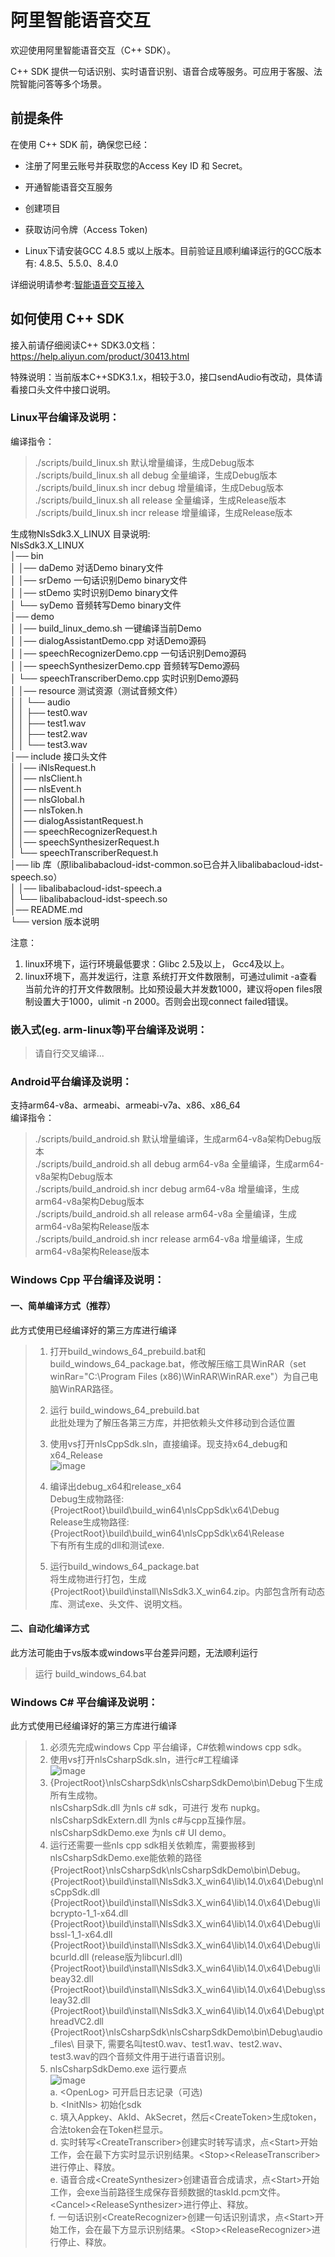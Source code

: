 # 阿里智能语音交互

欢迎使用阿里智能语音交互（C++ SDK）。

C++ SDK 提供一句话识别、实时语音识别、语音合成等服务。可应用于客服、法院智能问答等多个场景。  


## 前提条件

在使用 C++ SDK 前，确保您已经：

* 注册了阿里云账号并获取您的Access Key ID 和 Secret。

* 开通智能语音交互服务

* 创建项目

* 获取访问令牌（Access Token)

* Linux下请安装GCC 4.8.5 或以上版本。目前验证且顺利编译运行的GCC版本有: 4.8.5、5.5.0、8.4.0

详细说明请参考:[智能语音交互接入](https://help.aliyun.com/document_detail/72138.html)  


## 如何使用 C++ SDK

接入前请仔细阅读C++ SDK3.0文档：https://help.aliyun.com/product/30413.html

特殊说明：当前版本C++SDK3.1.x，相较于3.0，接口sendAudio有改动，具体请看接口头文件中接口说明。  

### Linux平台编译及说明：
编译指令：  
> ./scripts/build_linux.sh                         默认增量编译，生成Debug版本  
> ./scripts/build_linux.sh all debug        全量编译，生成Debug版本  
> ./scripts/build_linux.sh incr debug     增量编译，生成Debug版本  
> ./scripts/build_linux.sh all release      全量编译，生成Release版本  
> ./scripts/build_linux.sh incr release    增量编译，生成Release版本  

生成物NlsSdk3.X_LINUX 目录说明:  
NlsSdk3.X_LINUX  
│── bin  
│   │── daDemo         对话Demo binary文件  
│   │── srDemo         一句话识别Demo binary文件  
│   │── stDemo         实时识别Demo binary文件  
│   └── syDemo         音频转写Demo binary文件  
│── demo  
│   │── build_linux_demo.sh          一键编译当前Demo  
│   │── dialogAssistantDemo.cpp      对话Demo源码  
│   │── speechRecognizerDemo.cpp     一句话识别Demo源码  
│   │── speechSynthesizerDemo.cpp    音频转写Demo源码  
│   └── speechTranscriberDemo.cpp    实时识别Demo源码  
│   │── resource            测试资源（测试音频文件）  
│   │   └── audio  
│   │       ├── test0.wav  
│   │       ├── test1.wav  
│   │       ├── test2.wav  
│   │       └── test3.wav  
│── include                 接口头文件  
│   │── iNlsRequest.h  
│   │── nlsClient.h  
│   │── nlsEvent.h  
│   │── nlsGlobal.h  
│   │── nlsToken.h  
│   │── dialogAssistantRequest.h  
│   │── speechRecognizerRequest.h  
│   │── speechSynthesizerRequest.h  
│   └── speechTranscriberRequest.h  
│── lib                     库（原libalibabacloud-idst-common.so已合并入libalibabacloud-idst-speech.so）  
│   │── libalibabacloud-idst-speech.a  
│   └── libalibabacloud-idst-speech.so  
│── README.md  
└── version                 版本说明  

注意：
1. linux环境下，运行环境最低要求：Glibc 2.5及以上， Gcc4及以上。   
2. linux环境下，高并发运行，注意 系统打开文件数限制，可通过ulimit -a查看当前允许的打开文件数限制。比如预设最大并发数1000，建议将open files限制设置大于1000，ulimit -n 2000。否则会出现connect failed错误。  

### 嵌入式(eg. arm-linux等)平台编译及说明：  
> 请自行交叉编译... 

### Android平台编译及说明：  
支持arm64-v8a、armeabi、armeabi-v7a、x86、x86_64  
编译指令：  
> ./scripts/build_android.sh                         默认增量编译，生成arm64-v8a架构Debug版本  
> ./scripts/build_android.sh all debug arm64-v8a     全量编译，生成arm64-v8a架构Debug版本  
> ./scripts/build_android.sh incr debug arm64-v8a    增量编译，生成arm64-v8a架构Debug版本  
> ./scripts/build_android.sh all release arm64-v8a   全量编译，生成arm64-v8a架构Release版本  
> ./scripts/build_android.sh incr release arm64-v8a  增量编译，生成arm64-v8a架构Release版本   

### Windows Cpp 平台编译及说明：  
#### 一、简单编译方式（推荐）
此方式使用已经编译好的第三方库进行编译  
> 1. 打开build_windows_64_prebuild.bat和build_windows_64_package.bat，修改解压缩工具WinRAR（set winRar="C:\Program Files (x86)\WinRAR\WinRAR.exe"）为自己电脑WinRAR路径。  
> 1. 运行 build_windows_64_prebuild.bat  
> 此批处理为了解压各第三方库，并把依赖头文件移动到合适位置   
> 3. 使用vs打开nlsCppSdk.sln，直接编译。现支持x64_debug和x64_Release  
>    ![image](docs/images/cppSdk01.png)  
>
> 4. 编译出debug_x64和release_x64  
>    Debug生成物路径: {ProjectRoot}\build\build_win64\nlsCppSdk\x64\Debug   
>    Release生成物路径: {ProjectRoot}\build\build_win64\nlsCppSdk\x64\Release   
>    下有所有生成的dll和测试exe.  
>
> 5. 运行build_windows_64_package.bat  
>    将生成物进行打包，生成{ProjectRoot}\build\install\NlsSdk3.X_win64.zip。内部包含所有动态库、测试exe、头文件、说明文档。  

#### 二、自动化编译方式
此方法可能由于vs版本或windows平台差异问题，无法顺利运行  
>  运行 build_windows_64.bat  

### Windows C# 平台编译及说明：  
此方式使用已经编译好的第三方库进行编译
> 1. 必须先完成windows Cpp 平台编译，C#依赖windows cpp sdk。  
> 2. 使用vs打开nlsCsharpSdk.sln，进行c#工程编译  
> ![image](docs/images/csharpSdk01.png)  
> 3. {ProjectRoot}\nlsCsharpSdk\nlsCsharpSdkDemo\bin\Debug下生成所有生成物。  
> nlsCsharpSdk.dll  为nls c# sdk，可进行 发布 nupkg。  
> nlsCsharpSdkExtern.dll  为nls c#与cpp互操作层。  
> nlsCsharpSdkDemo.exe 为nls c# UI demo。  
> 4. 运行还需要一些nls cpp sdk相关依赖库，需要搬移到nlsCsharpSdkDemo.exe能依赖的路径{ProjectRoot}\nlsCsharpSdk\nlsCsharpSdkDemo\bin\Debug。   
> {ProjectRoot}\build\install\NlsSdk3.X_win64\lib\14.0\x64\Debug\nlsCppSdk.dll  
> {ProjectRoot}\build\install\NlsSdk3.X_win64\lib\14.0\x64\Debug\libcrypto-1_1-x64.dll  
> {ProjectRoot}\build\install\NlsSdk3.X_win64\lib\14.0\x64\Debug\libssl-1_1-x64.dll  
> {ProjectRoot}\build\install\NlsSdk3.X_win64\lib\14.0\x64\Debug\libcurld.dll (release版为libcurl.dll)  
> {ProjectRoot}\build\install\NlsSdk3.X_win64\lib\14.0\x64\Debug\libeay32.dll  
> {ProjectRoot}\build\install\NlsSdk3.X_win64\lib\14.0\x64\Debug\ssleay32.dll  
> {ProjectRoot}\build\install\NlsSdk3.X_win64\lib\14.0\x64\Debug\pthreadVC2.dll   
> {ProjectRoot}\nlsCsharpSdk\nlsCsharpSdkDemo\bin\Debug\audio_files\ 目录下, 需要名叫test0.wav、test1.wav、test2.wav、test3.wav的四个音频文件用于进行语音识别。
> 5. nlsCsharpSdkDemo.exe 运行要点  
> ![image](docs/images/csharpSdk02.png)  
> a.  &lt;OpenLog&gt; 可开启日志记录（可选)  
> b.  &lt;InitNls&gt; 初始化sdk   
> c.  填入Appkey、AkId、AkSecret，然后&lt;CreateToken&gt;生成token，合法token会在Token栏显示。  
> d.  实时转写&lt;CreateTranscriber&gt;创建实时转写请求，点&lt;Start&gt;开始工作，会在最下方实时显示识别结果。&lt;Stop&gt;&lt;ReleaseTranscriber&gt;进行停止、释放。  
> e.  语音合成&lt;CreateSynthesizer&gt;创建语音合成请求，点&lt;Start&gt;开始工作，会exe当前路径生成保存音频数据的taskId.pcm文件。&lt;Cancel&gt;&lt;ReleaseSynthesizer&gt;进行停止、释放。  
> f.   一句话识别&lt;CreateRecognizer&gt;创建一句话识别请求，点&lt;Start&gt;开始工作，会在最下方显示识别结果。&lt;Stop&gt;&lt;ReleaseRecognizer&gt;进行停止、释放。  

